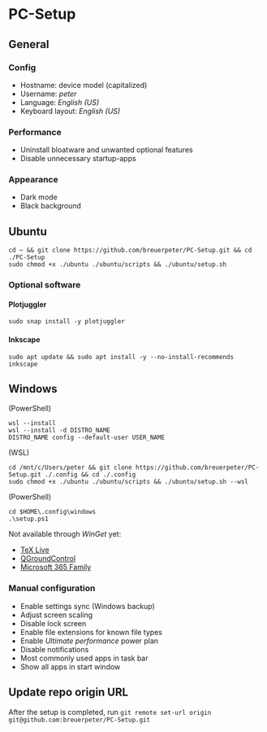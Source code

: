 # PC-Setup

## General

### Config

- Hostname: device model (capitalized)
- Username: *peter*
- Language: *English (US)*
- Keyboard layout: *English (US)*

### Performance

- Uninstall bloatware and unwanted optional features
- Disable unnecessary startup-apps

### Appearance

- Dark mode
- Black background

## Ubuntu

```
cd ~ && git clone https://github.com/breuerpeter/PC-Setup.git && cd ./PC-Setup
sudo chmod +x ./ubuntu ./ubuntu/scripts && ./ubuntu/setup.sh
```

### Optional software

#### Plotjuggler
`sudo snap install -y plotjuggler`

#### Inkscape
`sudo apt update && sudo apt install -y --no-install-recommends inkscape`

## Windows

(PowerShell)
```
wsl --install
wsl --install -d DISTRO_NAME
DISTRO_NAME config --default-user USER_NAME
```

(WSL)
```
cd /mnt/c/Users/peter && git clone https://github.com/breuerpeter/PC-Setup.git ./.config && cd ./.config
sudo chmod +x ./ubuntu ./ubuntu/scripts && ./ubuntu/setup.sh --wsl
```

(PowerShell)
```
cd $HOME\.config\windows
.\setup.ps1
```

Not available through *WinGet* yet:

- [TeX Live](https://tug.org/texlive/windows.html)
- [QGroundControl](https://docs.qgroundcontrol.com/master/en/qgc-user-guide/getting_started/download_and_install.html)
- [Microsoft 365 Family](https://apps.microsoft.com/detail/cfq7ttc0k5dm)


### Manual configuration

- Enable settings sync (Windows backup)
- Adjust screen scaling
- Disable lock screen
- Enable file extensions for known file types
- Enable *Ultimate performance* power plan
- Disable notifications
- Most commonly used apps in task bar
- Show all apps in start window

## Update repo origin URL
After the setup is completed, run `git remote set-url origin git@github.com:breuerpeter/PC-Setup.git`
